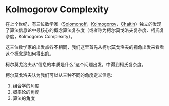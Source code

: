 # Kolmogorov Complexity

在上个世纪，有三位数学家（[Solomonoff](https://en.wikipedia.org/wiki/Ray_Solomonoff)，[Kolmogorov](https://en.wikipedia.org/wiki/Andrey_Kolmogorov)，[Chaitin](https://en.wikipedia.org/wiki/Gregory_Chaitin)）独立的发现了算法信息论中最核心的概念算法复杂度（或者称为柯尔莫戈洛夫复杂度、柯氏复杂度，Kolmogorov Complexity）。

这三位数学家的出发点各不相同，我们这里首先从柯尔莫戈洛夫的视角出发来看看这个概念是如何得出的。

柯尔莫戈洛夫从“信息的本质是什么”这个问题出发，中得到柯氏复杂度。

柯尔莫戈洛夫认为我们可以从三种不同的角度定义信息:  
1. 组合学的角度
2. 概率论的角度
3. 算法的角度 